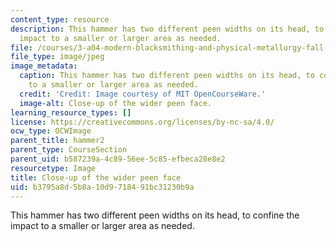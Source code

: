 ```yaml
---
content_type: resource
description: This hammer has two different peen widths on its head, to confine the
  impact to a smaller or larger area as needed.
file: /courses/3-a04-modern-blacksmithing-and-physical-metallurgy-fall-2008/b3795a8d5b8a10d9718491bc31230b9a_019.jpg
file_type: image/jpeg
image_metadata:
  caption: This hammer has two different peen widths on its head, to confine the impact
    to a smaller or larger area as needed.
  credit: 'Credit: Image courtesy of MIT OpenCourseWare.'
  image-alt: Close-up of the wider peen face.
learning_resource_types: []
license: https://creativecommons.org/licenses/by-nc-sa/4.0/
ocw_type: OCWImage
parent_title: hammer2
parent_type: CourseSection
parent_uid: b587239a-4c89-56ee-5c85-efbeca28e8e2
resourcetype: Image
title: Close-up of the wider peen face
uid: b3795a8d-5b8a-10d9-7184-91bc31230b9a
---
```

This hammer has two different peen widths on its head, to confine the impact to a smaller or larger area as needed.